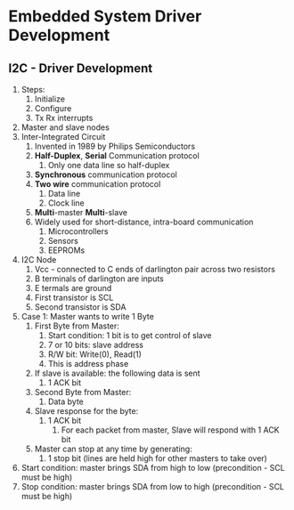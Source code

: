 # Embedded System Driver Development #
## I2C - Driver Development ##
1. Steps:
	1. Initialize
	2. Configure
	3. Tx Rx interrupts
2. Master and slave nodes
3. Inter-Integrated Circuit
	1. Invented in 1989 by Philips Semiconductors
	2. **Half-Duplex**, **Serial** Communication protocol
		1. Only one data line so half-duplex
	3. **Synchronous** communication protocol
	4. **Two wire** communication protocol
		1. Data line
		2. Clock line
	5. **Multi**-master **Multi**-slave
	6. Widely used for short-distance, intra-board communication
		1. Microcontrollers
		2. Sensors
		3. EEPROMs
4. I2C Node
	1. Vcc - connected to C ends of darlington pair across two resistors
	2. B terminals of darlington are inputs
	3. E termals are ground
	4. First transistor is SCL
	5. Second transistor is SDA
5. Case 1: Master wants to write 1 Byte
	1. First Byte from Master:
		1. Start condition: 1 bit is to get control of slave
		2. 7 or 10 bits: slave address
		3. R/W bit: Write(0), Read(1)
		4. This is address phase
	2. If slave is available: the following data is sent
		1. 1 ACK bit
	3. Second Byte from Master:
		1. Data byte
	4. Slave response for the byte:
		1. 1 ACK bit
			1. For each packet from master, Slave will respond with 1 ACK bit
	5. Master can stop at any time by generating:
		1. 1 stop bit (lines are held high for other masters to take over)
6. Start condition: master brings SDA from high to low (precondition - SCL must be high)
7. Stop condition: master brings SDA from low to high (precondition - SCL must be high)
	
	